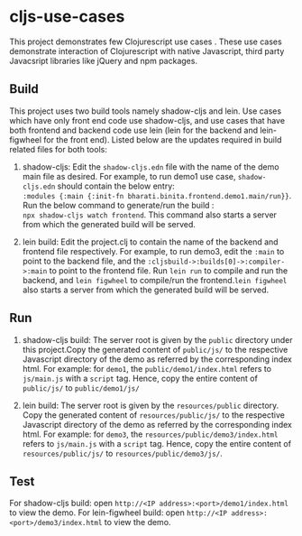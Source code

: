 # cljs-use-cases
This project demonstrates few Clojurescript use cases . These use cases demonstrate interaction of Clojurescript with native Javascript, third party Javacsript libraries like jQuery and npm packages.

## Build
This project uses two build tools namely shadow-cljs and lein.  Use cases which have only front end code use shadow-cljs, and use cases that have both frontend and backend code use lein (lein for the backend and lein-figwheel for the front end). Listed below are the updates required in build related files for both tools:
1. shadow-cljs: Edit the `shadow-cljs.edn` file with the name of the demo main file as desired. For example, to run demo1 use case, `shadow-cljs.edn` should contain the below entry:<br/>
`:modules {:main {:init-fn bharati.binita.frontend.demo1.main/run}}`. Run the below command to generate/run the build : <br/>
`npx shadow-cljs watch frontend`. This command also starts a server from which the generated build will be served.

2. lein build: Edit the project.clj to contain the name of the backend and frontend file respectively. For example, to run demo3, edit the `:main` to point to the backend file, and the `:cljsbuild->:builds[0]->:compiler->:main` to point to the frontend file. Run `lein run` to compile and run the backend, and `lein figwheel` to compile/run the frontend.`lein figwheel` also starts a server from which the generated build will be served.

## Run
1. shadow-cljs build: The server root is given by the `public` directory under this project.Copy the generated content of `public/js/` to the respective Javascript directory of the demo as referred by the corresponding index html. For example: for `demo1`, the `public/demo1/index.html` refers to `js/main.js` with a `script` tag. Hence, copy the entire content of `public/js/` to `public/demo1/js/`

2. lein build: The server root is given by the `resources/public` directory. Copy the generated content of `resources/public/js/` to the respective Javascript directory of the demo as referred by the corresponding index html. For example: for `demo3`, the `resources/public/demo3/index.html` refers to `js/main.js` with a `script` tag. Hence, copy the entire content of `resources/public/js/` to `resources/public/demo3/js/`.



## Test
For shadow-cljs build: open `http://<IP address>:<port>/demo1/index.html` to view the demo.
For lein-figwheel build: open `http://<IP address>:<port>/demo3/index.html` to view the demo.

